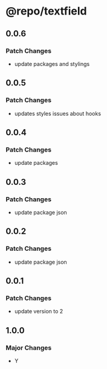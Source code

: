 # @repo/textfield

## 0.0.6

### Patch Changes

- update packages and stylings

## 0.0.5

### Patch Changes

- updates styles issues about hooks

## 0.0.4

### Patch Changes

- update packages

## 0.0.3

### Patch Changes

- update package json

## 0.0.2

### Patch Changes

- update package json

## 0.0.1

### Patch Changes

- update version to 2

## 1.0.0

### Major Changes

- Y
